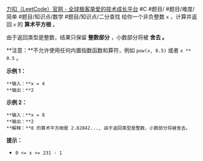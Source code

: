 [力扣（LeetCode）官网 - 全球极客挚爱的技术成长平台](https://leetcode.cn/problems/sqrtx/)
#C #题目/ #题目/难度/简单 #题目/知识点/数学 #题目/知识点/二分查找
给你一个非负整数 `x` ，计算并返回 `x` 的 **算术平方根** 。

由于返回类型是整数，结果只保留 **整数部分** ，小数部分将被 **舍去 。**

**注意：**不允许使用任何内置指数函数和算符，例如 `pow(x, 0.5)` 或者 `x ** 0.5` 。

**示例 1：**
```
**输入：**x = 4
**输出：**2
```

**示例 2：**
```
**输入：**x = 8
**输出：**2
**解释：**8 的算术平方根是 2.82842..., 由于返回类型是整数，小数部分将被舍去。
```

**提示：**

- `0 <= x <= 231 - 1`